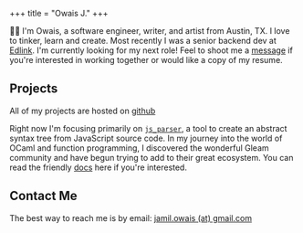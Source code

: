 +++
title = "Owais J."
+++

👋🏽 I'm Owais, a software engineer, writer, and artist from Austin, TX.
I love to tinker, learn and create. Most recently I was a senior backend dev
at [Edlink](https://ed.link/). I'm currently looking for my next role! Feel
to shoot me a [message](#contact-me) if you're interested in working together
or would like a copy of my resume.

## Projects

All of my projects are hosted on [github](https://github.com/desertthunder)

Right now I'm focusing primarily on [`js_parser`](https://github.com/desertthunder),
a tool to create an abstract syntax tree from JavaScript source code. In my journey
into the world of OCaml and function programming, I discovered the wonderful Gleam
community and have begun trying to add to their great ecosystem. You can read the
friendly [docs](https://hexdocs.pm/js_parser) here if you're interested.

## Contact Me

The best way to reach me is by email: [jamil.owais (at) gmail.com](/)
